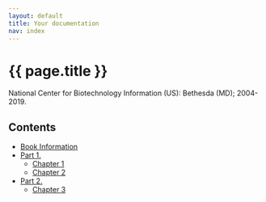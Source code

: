 ```yaml
---
layout: default
title: Your documentation
nav: index
---
```


{{ page.title }}
=========================

National Center for Biotechnology Information (US): Bethesda (MD); 2004-2019.

Contents
--------

-   [Book Information](pages/fm)
-   [Part 1.](pages/part1)
    -   [Chapter 1](pages/chapter1)
    -   [Chapter 2](pages/chapter2)
-   [Part 2.](pages/part2)
    -   [Chapter 3](pages/chapter3)
   
